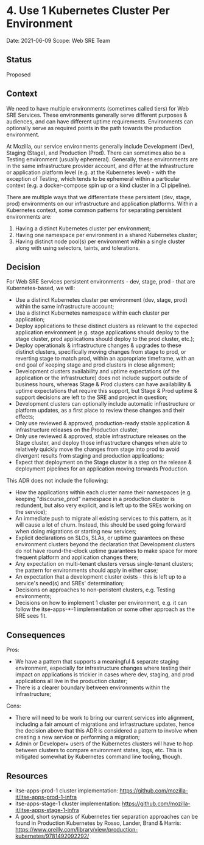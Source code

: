 # 4. Use 1 Kubernetes Cluster Per Environment

Date: 2021-06-09
Scope: Web SRE Team

## Status

Proposed

## Context

We need to have multiple environments (sometimes called tiers) for Web SRE Services. These environments generally serve different purposes & audiences, and can have different uptime requirements. Environments can optionally serve as required points in the path towards the production environment. 

At Mozilla, our service environments generally include Development (Dev), Staging (Stage), and Production (Prod). There can sometimes also be a Testing environment (usually ephemeral). Generally, these environments are in the same infrastructure provider account, and differ at the infrastructure or application platform level (e.g. at the Kubernetes level) - with the exception of Testing, which tends to be ephemeral within a particular context (e.g. a docker-compose spin up or a kind cluster in a CI pipeline).

There are multiple ways that we differentiate these persistent (dev, stage, prod) environments on our infrastructure and application platforms. Within a Kubernetes context, some common patterns for separating persistent environments are:
1. Having a distinct Kubernetes cluster per environment;
2. Having one namespace per environment in a shared Kubernetes cluster;
3. Having distinct node pool(s) per environment within a single cluster along with using selectors, taints, and tolerations.

## Decision

For Web SRE Services persistent environments - dev, stage, prod - that are Kubernetes-based, we will:
* Use a distinct Kubernetes cluster per environment (dev, stage, prod) within the same infrastructure account;
* Use a distinct Kubernetes namespace within each cluster per application;
* Deploy applications to these distinct clusters as relevant to the expected application environment (e.g. stage applications should deploy to the stage cluster, prod applications should deploy to the prod cluster, etc.);
* Deploy operationals & infrastructure changes & upgrades to these distinct clusters, specifically moving changes from stage to prod, or reverting stage to match prod, within an appropriate timeframe, with an end goal of keeping stage and prod clusters in close alignment;
* Development clusters availability and uptime expectations (of the application or the infrastructure) does not include support outside of business hours, whereas Stage & Prod clusters can have availability & uptime expectations that require this support, but Stage & Prod uptime & support decisions are left to the SRE and project in question;
* Development clusters can optionally include automatic infrastructure or platform updates, as a first place to review these changes and their effects;
* Only use reviewed & approved, production-ready stable application & infrastructure releases on the Production cluster;
* Only use reviewed & approved, stable infrastructure releases on the Stage cluster, and deploy those infrastructure changes when able to relatively quickly move the changes from stage into prod to avoid divergent results from staging and production applications;
* Expect that deployment on the Stage cluster is a step on the release & deployment pipelines for an application moving torwards Production.

This ADR does not include the following:
* How the applications within each cluster name their namespaces (e.g. keeping "discourse_prod" namespace in a production cluster is redundent, but also very explicit, and is left up to the SREs working on the service);
* An immediate push to migrate all existing services to this pattern, as it will cause a lot of churn. Instead, this should be used going forward when doing migrations or starting new services;
* Explicit declarations on SLOs, SLAs, or uptime guarantees on these environment clusters beyond the declaration that Development clusters do not have round-the-clock uptime guarantees to make space for more frequent platform and application changes there;
* Any expectation on multi-tenant clusters versus single-tenant clusters; the pattern for environments should apply in either case;
* An expectation that a development cluster exists - this is left up to a service's need(s) and SREs' determination;
* Decisions on approaches to non-peristent clusters, e.g. Testing environments;
* Decisions on how to implement 1 cluster per environment, e.g. it can follow the itse-apps-*-1 implementation or some other approach as the SRE sees fit.

## Consequences

Pros:
* We have a pattern that supports a meaningful & separate staging environment, especially for infrastructure changes where testing their impact on applications is trickier in cases where dev, staging, and prod applications all live in the production cluster;
* There is a clearer boundary between environments within the infrastructure;

Cons:
* There will need to be work to bring our current services into alignment, including a fair amount of migrations and infrastructure updates, hence the decision above that this ADR is considered a pattern to involve when creating a new service or performing a migration;
* Admin or Developer+ users of the Kubernetes clusters will have to hop between clusters to compare environment states, logs, etc. This is mitigated somewhat by Kubernetes command line tooling, though.

## Resources

* itse-apps-prod-1 cluster implementation: https://github.com/mozilla-it/itse-apps-prod-1-infra
* itse-apps-stage-1 cluster implementation: https://github.com/mozilla-it/itse-apps-stage-1-infra 
* A good, short synapsis of Kubernetes tier separation approaches can be found in Production Kubernetes by Rosso, Lander, Brand & Harris: https://www.oreilly.com/library/view/production-kubernetes/9781492092292/
